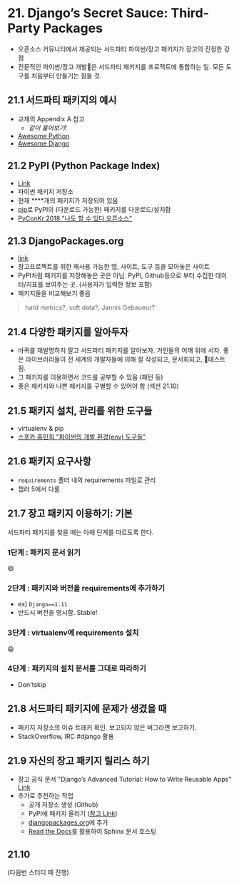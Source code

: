 # 21. Django’s Secret Sauce: Third-Party Packages

- 오픈소스 커뮤니티에서 제공되는 서드파티 파이썬/장고 패키지가 장고의 진정한 강점
- 전문적인 파이썬/장고 개발은 서드파티 패키지를 프로젝트에 통합하는 일. 모든 도구를 처음부터 만들기는 힘들 것.

## 21.1 서드파티 패키지의 예시

- 교재의 Appendix A 참고
  - *같이 훑어보기!*
- [Awesome Python](https://github.com/vinta/awesome-python)
- [Awesome Django](https://github.com/vinta/awesome-python)

## 21.2 PyPI (Python Package Index)

- [Link](https://pypi.python.org/pypi)
- 파이썬 패키지 저장소
- 현재 ****개의 패키지가 저장되어 있음
- [pip](https://pypi.org/project/pip/)로 PyPI의 (다운로드 가능한) 패키지를 다운로드/설치함
- [PyConKr 2018 "나도 할 수 있다 오픈소스"](https://www.slideshare.net/kanghyojun/ss-110767619)

## 21.3 DjangoPackages.org

- [link](https://djangopackages.org/)
- 장고프로젝트를 위한 재사용 가능한 앱, 사이트, 도구 등을 모아놓은 사이트
- PyPI처럼 패키지를 저장해놓은 곳은 아님. PyPI, Github등으로 부터 수집한 데이터/지표를 보여주는 곳. (사용자가 입력한 정보 포함)
- 패키지들을 비교해보기 좋음

> hard metrics?, soft data?, Jannis Gebaueur?

## 21.4 다양한 패키지를 알아두자

- 바퀴를 재발명하지 말고 서드파티 패키지를 알아보자. 거인들의 어깨 위에 서자. 좋은 라이브러리들이 전 세계의 개발자들에 의해 잘 작성되고, 문서회되고, 테스트됨.
- 그 패키지를 이용하면서 코드를 공부할 수 있음 (패턴 등)
- 좋은 패키지와 나쁜 패키지를 구별할 수 있어야 함 (섹션 21.10)

## 21.5 패키지 설치, 관리를 위한 도구들

- virtualenv & pip
- [스포카 홍민희 "파이썬의 개발 환경(env) 도구들"](https://spoqa.github.io/2017/10/06/python-env-managers.html)

## 21.6 패키지 요구사항

- `requirements` 폴더 내의 requirements 파일로 관리
- 챕러 5에서 다룸

## 21.7 장고 패키지 이용하기: 기본

서드파티 패키지를 찾을 때는 아래 단계를 따르도록 한다.

### 1단계 : 패키지 문서 읽기

:smile:

### 2단계 : 패키지와 버전을 requirements에 추가하기

- ex) `Django==1.11`
- 반드시 버전을 명시함. Stable!

### 3단계 : virtualenv에 requirements 설치

:smile:

### 4단계 : 패키지의 설치 문서를 그대로 따라하기

- Don'tskip

## 21.8 서드파티 패키지에 문제가 생겼을 때

- 패키지 저장소의 이슈 트래커 확인. 보고되지 않은 버그라면 보고하기.
-  StackOverflow, IRC #django 활용

## 21.9 자신의 장고 패키지 릴리스 하기

- 장고 공식 문서 "Django’s Advanced Tutorial: How to Write Reusable Apps" [Link](https://docs.djangoproject.com/en/1.11/intro/reusable-apps/)
- 추가로 추천하는 작업
  - 공개 저장소 생성 (Github)
  - PyPI에 패키지 올리기 ([참고 Link](https://packaging.python.org/distributing/#uploading-your-project-to-pypi))
  - [djangopackages.org]()에 추가
  - [Read the Docs](https://readthedocs.io/)를 활용하여 Sphinx 문서 호스팅

## 21.10

(다음번 스터디 때 진행)